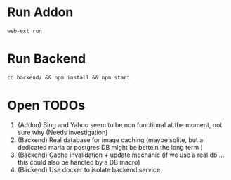# Run Addon

`web-ext run`

# Run Backend 

`cd backend/ && npm install && npm start`

# Open TODOs

1.   (Addon) Bing and Yahoo seem to be non functional at the moment, not sure why (Needs investigation) 
1. (Backend) Real database for image caching (maybe sqlite, but a dedicated maria or postgres DB might be bettein the long term )
1. (Backend) Cache invalidation + update mechanic (if we use a real db ... this could also be handled by a DB macro)
1. (Backend) Use docker to isolate backend service
